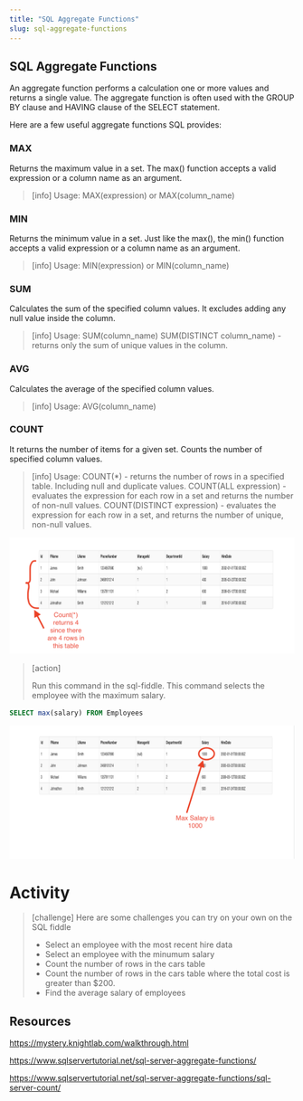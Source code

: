 ```yaml
---
title: "SQL Aggregate Functions"
slug: sql-aggregate-functions
---
```


## SQL Aggregate Functions

An aggregate function performs a calculation one or more values and returns a single value. The aggregate function is often used with the GROUP BY clause and HAVING clause of the SELECT statement.

Here are a few useful aggregate functions SQL provides:

### MAX
Returns the maximum value in a set.
The max() function accepts a valid expression or a column name as an argument.

> [info]
> Usage:
> MAX(expression) or MAX(column_name)
>

### MIN
Returns the minimum value in a set.
Just like the max(), the min() function accepts a valid expression or a column name as an argument.

> [info]
> Usage:
> MIN(expression) or MIN(column_name)
>

### SUM
Calculates the sum of the specified column values. It excludes adding any null value inside the column.

> [info]
> Usage:
> SUM(column_name)
> SUM(DISTINCT column_name) - returns only the sum of unique values in the column.

### AVG
Calculates the average of the specified column values.

> [info]
> Usage:
> AVG(column_name)
>

### COUNT​
It returns the number of items for a given set. Counts the number of specified column values. 

> [info]
> Usage:
> COUNT(*) - returns the number of rows in a specified table. Including null and duplicate values.
> COUNT(ALL expression) -  evaluates the expression for each row in a set and returns the number of non-null values.
> COUNT(DISTINCT expression) - evaluates the expression for each row in a set, and returns the number of unique, non-null values.
>

![count all employees](assets/count_all.png "count all employees")

> [action]
>
> Run this command in the sql-fiddle. 
> This command selects the employee with the maximum salary.
>
```sql
SELECT max(salary) FROM Employees
```
>

![select max salary](assets/select_max_salary.png "select max salary")

# Activity
> [challenge]
Here are some challenges you can try on your own on the SQL fiddle
> - Select an employee with the most recent hire data
> - Select an employee with the minumum salary
> - Count the number of rows in the cars table
> - Count the number of rows in the cars table where the total cost is greater than $200.
> - Find the average salary of employees
>


## Resources

https://mystery.knightlab.com/walkthrough.html

https://www.sqlservertutorial.net/sql-server-aggregate-functions/

https://www.sqlservertutorial.net/sql-server-aggregate-functions/sql-server-count/

